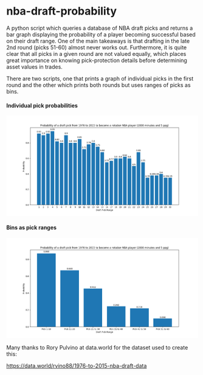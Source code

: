 # nba-draft-probability
A python script which queries a database of NBA draft picks and returns a bar 
graph displaying the probability of a player becoming successful based on their 
draft range. One of the main takeaways is that drafting in the late 2nd round 
(picks 51-60) almost never works out. Furthermore, it is quite clear that all
picks in a given round are not valued equally, which places great importance on 
knowing pick-protection details before determining asset values in trades.

There are two scripts, one that prints a graph of individual picks in the first
round and the other which prints both rounds but uses ranges of picks as bins.

#### Individual pick probabilities
![histogram of draft picks individual picks, small bins](https://github.com/skandasastry/nba-draft-probability/blob/master/1976_2015_indivPickProbability.png?raw=true)

#### Bins as pick ranges
![histogram of draft picks nba](https://github.com/skandasastry/nba-draft-probability/blob/master/1976_2015_rangeProbability.png?raw=true)

Many thanks to Rory Pulvino at data.world for the dataset used to create this:

https://data.world/rvino88/1976-to-2015-nba-draft-data
